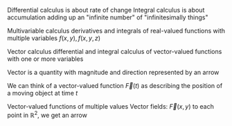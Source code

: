 Differential calculus is about rate of change
Integral calculus is about accumulation
	adding up an "infinite number" of "infinitesimally things"

Multivariable calculus
	derivatives and integrals of real-valued functions with multiple variables
		$f(x,y), f(x,y,z)$
		
Vector calculus
	differential and integral calculus of vector-valued functions with one or more variables

Vector is a quantity with magnitude and direction
	represented by an arrow

We can think of a vector-valued function $\vec{F}(t)$ as describing the position of a moving object at time $t$

Vector-valued functions of multiple values
	Vector fields:
		$\vec{F}(x,y)$
			to each point in $\mathbb{R}^2$, we get an arrow

